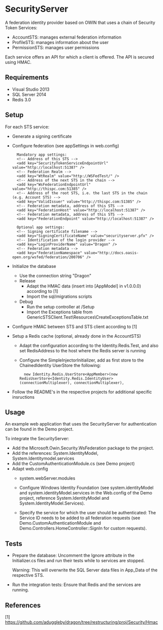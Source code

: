 SecurityServer
==============

A federation identity provider based on OWIN that uses a chain of Security Token Services:

* AccountSTS: manages external federation information
* ProfileSTS: manages information about the user
* PermissionSTS: manages user permissions

Each service offers an API for which a client is offered. The API is secured using HMAC.


Requirements
------------

* Visual Studio 2013
* SQL Server 2014
* Redis 3.0


Setup
-----

For each STS service:
* Generate a signing certificate
* Configure federation (see appSettings in web.config)

        Mandatory app settings:
        <!-- Address of this STS -->
        <add key="SecurityTokenServiceEndpointUrl" value="http://localhost:51387" />
        <!-- Federation Realm -->
        <add key="WtRealm" value="http://WSFedTest/" />
        <!-- Address of the next STS in the chain -->
        <add key="WsFederationEndpointUrl" value="http://thispc.com:51385" />
        <!-- Address of the root STS, i.e. the last STS in the chain (e.g. Account STS) -->
        <add key="ValidIssuer" value="http://thispc.com:51385" />
        <!-- Federation metadata, address of this STS -->
        <add key="FederationHost" value="http://localhost:51387" />
        <!-- Federation metadata, address of this STS -->
        <add key="FederationEndpoint" value="http://localhost:51387" />

        Optional app settings:
        <!-- Signing certificate filename -->
        <add key="SigningCertificateName" value="securityserver.pfx" />
        <!-- Identification of the login provider -->
        <add key="LoginProviderName" value="Dragon" />
        <!-- Federation metadata -->
        <add key="FederationNamespace" value="http://docs.oasis-open.org/wsfed/federation/200706" />

* Initialize the database
    * Use the connection string "Dragon"
    * Release
        * Adapt the HMAC data (insert into [AppModel] in v1.0.0.0) according to [1]
        * Import the sql/migrations scripts
    * Debug
        * Run the setup controller at /Setup
        * Import the Exceptions table from GenericSTSClient.Test\Resources\CreateExceptionsTable.txt
* Configure HMAC between STS and STS client according to [1]
* Setup a Redis cache (optional, already done in the AccountSTS)
    * Adapt the configuration according to the Identity.Redis.Test, and also set RedisAddress to the host where the Redis server is running
    * Configure the SimpleInjectorInitializer, add as first store to the ChainedIdentity UserStore the following:

            new Identity.Redis.UserStore<AppMember>(new RedisUserStore<Identity.Redis.IdentityUser>(connectionMultiplexer), connectionMultiplexer),

* Follow the README's in the respective projects for additional specific insructions


Usage
-----

An example web application that uses the SecurityServer for authentication can be found in the Demo project.

To integrate the SecurityServer:
* Add the Microsoft.Owin.Security.WsFederation package to the project.
* Add the references: System.IdentityModel, System.Identitymodel.services
* Add the CustomAuthenticationModule.cs (see Demo project)
* Adapt web.config
    * system.webServer.modules

        <add name="CustomAuthenticationModule" type="Dragon.SecurityServer.Demo.CustomAuthenticationModule, Dragon.SecurityServer.Demo, Version=1.0.0.0, Culture=neutral" preCondition="managedHandler" />

    * Configure Windows Identity Foundation (see system.identityModel and system.identityModel.services in the Web.config of the Demo project, reference System.IdentityModel and System.IdentityModel.Services).
    * Specify the service for which the user should be authenticated: The Service ID needs to be added to all federation requests (see Demo.CustomAuthenticationModule and Demo.Controllers.HomeController::SignIn for custom requests).


Tests
-----

* Prepare the database:
  Uncomment the Ignore attribute in the Initializer.cs files and run their tests while to services are stopped.

  Warning: This will overwrite the SQL Server data files in App_Data of the respective STS.

* Run the integration tests:
  Ensure that Redis and the services are running.


References
----------

[1] https://github.com/aduggleby/dragon/tree/restructuring/proj/Security/Hmac